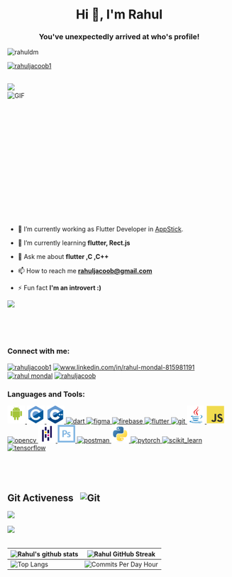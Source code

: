 <h1 align="center">Hi 👋, I'm Rahul</h1>
<h3 align="center">You've unexpectedly arrived at who's profile!</h3>

<p align="left"> <img src="https://komarev.com/ghpvc/?username=rahuldm&label=Profile%20views&color=0e75b6&style=flat" alt="rahuldm" /> </p>



<p align="left"> <a href="https://twitter.com/rahuljacoob1" target="blank"><img src="https://img.shields.io/twitter/follow/rahuljacoob1?logo=twitter&style=for-the-badge" alt="rahuljacoob1" /></a> </p>
<p>&nbsp;<br>
 <img src = "https://media2.giphy.com/media/QssGEmpkyEOhBCb7e1/giphy.gif?cid=ecf05e47a0n3gi1bfqntqmob8g9aid1oyj2wr3ds3mg700bl&rid=giphy.gif" width = 32px>
<img align="right" alt="GIF" src="https://ruya.studio/assets/images/dev.webp?raw=true" width="520" height="300" />

- 🔭 I’m currently working as Flutter Developer in [AppStick](https://appstick.com.bd).
- 🌱 I’m currently learning **flutter, Rect.js**

- 💬 Ask me about **flutter ,C ,C++**

- 📫 How to reach me **rahuljacoob@gmail.com**

- ⚡ Fun fact **I'm an introvert :)**

<img src = "https://media2.giphy.com/media/QssGEmpkyEOhBCb7e1/giphy.gif?cid=ecf05e47a0n3gi1bfqntqmob8g9aid1oyj2wr3ds3mg700bl&rid=giphy.gif" width = 32px>
<br><p>&nbsp;</p><br>

<h3 align="left">Connect with me:</h3>
<p align="left">
<a href="https://twitter.com/rahuljacoob1" target="blank"><img align="center" src="https://raw.githubusercontent.com/rahuldkjain/github-profile-readme-generator/master/src/images/icons/Social/twitter.svg" alt="rahuljacoob1" height="30" width="40" /></a>
<a href="https://linkedin.com/in/rahul mondal" target="blank"><img align="center" src="https://raw.githubusercontent.com/rahuldkjain/github-profile-readme-generator/master/src/images/icons/Social/linked-in-alt.svg" alt="www.linkedin.com/in/rahul-mondal-815981191" height="30" width="40" /></a>
<a href="https://fb.com/rahul mondal" target="blank"><img align="center" src="https://raw.githubusercontent.com/rahuldkjain/github-profile-readme-generator/master/src/images/icons/Social/facebook.svg" alt="rahul mondal" height="30" width="40" /></a>
<a href="https://instagram.com/rahuljacoob" target="blank"><img align="center" src="https://raw.githubusercontent.com/rahuldkjain/github-profile-readme-generator/master/src/images/icons/Social/instagram.svg" alt="rahuljacoob" height="30" width="40" /></a>
</p>

<h3 align="left">Languages and Tools:</h3>
<p align="left"> <a href="https://developer.android.com" target="_blank" rel="noreferrer"> <img src="https://raw.githubusercontent.com/devicons/devicon/master/icons/android/android-original-wordmark.svg" alt="android" width="40" height="40"/> </a> <a href="https://www.cprogramming.com/" target="_blank" rel="noreferrer"> <img src="https://raw.githubusercontent.com/devicons/devicon/master/icons/c/c-original.svg" alt="c" width="40" height="40"/> </a> <a href="https://www.w3schools.com/cpp/" target="_blank" rel="noreferrer"> <img src="https://raw.githubusercontent.com/devicons/devicon/master/icons/cplusplus/cplusplus-original.svg" alt="cplusplus" width="40" height="40"/> </a> <a href="https://dart.dev" target="_blank" rel="noreferrer"> <img src="https://www.vectorlogo.zone/logos/dartlang/dartlang-icon.svg" alt="dart" width="40" height="40"/> </a> <a href="https://www.figma.com/" target="_blank" rel="noreferrer"> <img src="https://www.vectorlogo.zone/logos/figma/figma-icon.svg" alt="figma" width="40" height="40"/> </a> <a href="https://firebase.google.com/" target="_blank" rel="noreferrer"> <img src="https://www.vectorlogo.zone/logos/firebase/firebase-icon.svg" alt="firebase" width="40" height="40"/> </a> <a href="https://flutter.dev" target="_blank" rel="noreferrer"> <img src="https://www.vectorlogo.zone/logos/flutterio/flutterio-icon.svg" alt="flutter" width="40" height="40"/> </a> <a href="https://git-scm.com/" target="_blank" rel="noreferrer"> <img src="https://www.vectorlogo.zone/logos/git-scm/git-scm-icon.svg" alt="git" width="40" height="40"/> </a> <a href="https://www.java.com" target="_blank" rel="noreferrer"> <img src="https://raw.githubusercontent.com/devicons/devicon/master/icons/java/java-original.svg" alt="java" width="40" height="40"/> </a> <a href="https://developer.mozilla.org/en-US/docs/Web/JavaScript" target="_blank" rel="noreferrer"> <img src="https://raw.githubusercontent.com/devicons/devicon/master/icons/javascript/javascript-original.svg" alt="javascript" width="40" height="40"/> </a> <a href="https://opencv.org/" target="_blank" rel="noreferrer"> <img src="https://www.vectorlogo.zone/logos/opencv/opencv-icon.svg" alt="opencv" width="40" height="40"/> </a> <a href="https://pandas.pydata.org/" target="_blank" rel="noreferrer"> <img src="https://raw.githubusercontent.com/devicons/devicon/2ae2a900d2f041da66e950e4d48052658d850630/icons/pandas/pandas-original.svg" alt="pandas" width="40" height="40"/> </a> <a href="https://www.photoshop.com/en" target="_blank" rel="noreferrer"> <img src="https://raw.githubusercontent.com/devicons/devicon/master/icons/photoshop/photoshop-line.svg" alt="photoshop" width="40" height="40"/> </a> <a href="https://postman.com" target="_blank" rel="noreferrer"> <img src="https://www.vectorlogo.zone/logos/getpostman/getpostman-icon.svg" alt="postman" width="40" height="40"/> </a> <a href="https://www.python.org" target="_blank" rel="noreferrer"> <img src="https://raw.githubusercontent.com/devicons/devicon/master/icons/python/python-original.svg" alt="python" width="40" height="40"/> </a> <a href="https://pytorch.org/" target="_blank" rel="noreferrer"> <img src="https://www.vectorlogo.zone/logos/pytorch/pytorch-icon.svg" alt="pytorch" width="40" height="40"/> </a> <a href="https://scikit-learn.org/" target="_blank" rel="noreferrer"> <img src="https://upload.wikimedia.org/wikipedia/commons/0/05/Scikit_learn_logo_small.svg" alt="scikit_learn" width="40" height="40"/> </a> <a href="https://www.tensorflow.org" target="_blank" rel="noreferrer"> <img src="https://www.vectorlogo.zone/logos/tensorflow/tensorflow-icon.svg" alt="tensorflow" width="40" height="40"/> </a> </p>
<br>
<p>&nbsp;</p>

<h2> Git Activeness &nbsp; <img src="https://media.giphy.com/media/cj87CxfRtrUifF3Ryk/giphy.gif" width="30px" alt="Git"/> </h2>
<img src="https://user-images.githubusercontent.com/73097560/115834477-dbab4500-a447-11eb-908a-139a6edaec5c.gif">
&nbsp;

![](https://github-profile-summary-cards.vercel.app/api/cards/profile-details?username=rahuldm&theme=dracula)
<br> &nbsp;

| ![Rahul's github stats](https://github-readme-stats.vercel.app/api?username=rahuldm&show_icons=true&include_all_commits=true&theme=dracula&count_private=true) | ![Rahul GitHub Streak](https://github-readme-streak-stats.herokuapp.com/?user=rahuldm&theme=dracula) |
| --- | --- |
| ![Top Langs](https://github-readme-stats.vercel.app/api/top-langs/?username=rahuldm&theme=dracula) | ![Commits Per Day Hour](https://github-profile-summary-cards.vercel.app/api/cards/productive-time?username=rahuldm&theme=dracula) |
<br>

